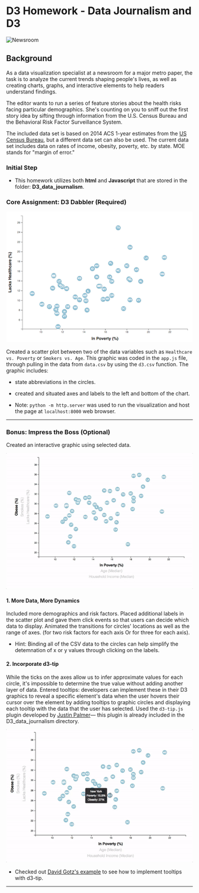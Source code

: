 # D3 Homework - Data Journalism and D3

![Newsroom](https://media.giphy.com/media/v2xIous7mnEYg/giphy.gif)

## Background

As a data visualization specialist at a newsroom for a major metro paper, the task is to analyze the current trends shaping people's lives, as well as creating charts, graphs, and interactive elements to help readers understand findings.

The editor wants to run a series of feature stories about the health risks facing particular demographics. She's counting on you to sniff out the first story idea by sifting through information from the U.S. Census Bureau and the Behavioral Risk Factor Surveillance System. 

The included data set is based on 2014 ACS 1-year estimates from the [US Census Bureau](https://data.census.gov/cedsci/), but  a different data set can also be used. The current data set includes data on rates of income, obesity, poverty, etc. by state. MOE stands for "margin of error."

### Initial Step

*  This homework utilizes both **html** and **Javascript** that are stored in the folder: **D3_data_journalism**.

### Core Assignment: D3 Dabbler (Required)

![scatter](D3_data_journalism/assets/images/scatter.jpg)

Created a scatter plot between two of the data variables such as `Healthcare vs. Poverty` or `Smokers vs. Age`.  This graphic was coded in the `app.js` file, through pulling in the data from `data.csv` by using the `d3.csv` function.  The graphic includes:

* state abbreviations in the circles.

* created and situated axes and labels to the left and bottom of the chart.

* Note: `python -m http.server` was used to run the visualization and host the page at `localhost:8000` web browser.

- - -

### Bonus: Impress the Boss (Optional)

Created an interactive graphic using selected data.

![animated-scatter](D3_data_journalism/assets/images/animated-scatter.gif)

#### 1. More Data, More Dynamics

Included more demographics and risk factors. Placed additional labels in the scatter plot and gave them click events so that users can decide which data to display. Animated the transitions for circles' locations as well as the range of axes. (for two risk factors for each axis Or for three for each axis).

* Hint: Binding all of the CSV data to the circles can help simplify the detemnation of x or y values through clicking on the labels.

#### 2. Incorporate d3-tip

While the ticks on the axes allow us to infer approximate values for each circle, it's impossible to determine the true value without adding another layer of data. Entered tooltips: developers can implement these in their D3 graphics to reveal a specific element's data when the user hovers their cursor over the element by adding tooltips to graphic circles and displaying each tooltip with the data that the user has selected. Used the `d3-tip.js` plugin developed by [Justin Palmer](https://github.com/Caged)— this plugin is already included in the D3_data_journalism directory.

![tooltip](D3_data_journalism/assets/images/tooltip.gif)

* Checked out [David Gotz's example](https://bl.ocks.org/davegotz/bd54b56723c154d25eedde6504d30ad7) to see how to implement tooltips with d3-tip.

- - -